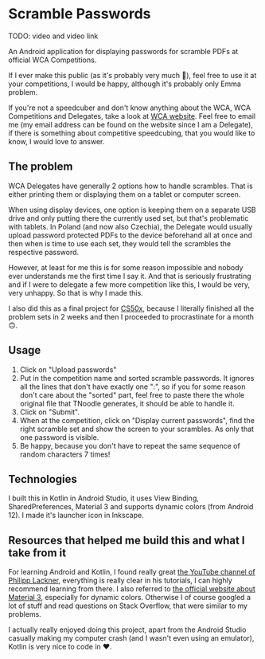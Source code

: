# Scramble Passwords
TODO: video and video link

An Android application for displaying passwords for scramble PDFs at official WCA Competitions.

If I ever make this public (as it's probably very much 🍝), feel free to use it at your competitions, I would be happy, although it's probably only Emma problem.

If you're not a speedcuber and don't know anything about the WCA, WCA Competitions and Delegates, take a look at [WCA website](https://www.worldcubeassociation.org/). Feel free to email me (my email address can be found on the website since I am a Delegate), if there is something about competitive speedcubing, that you would like to know, I would love to answer.

## The problem
WCA Delegates have generally 2 options how to handle scrambles. That is either printing them or displaying them on a tablet or computer screen.

When using display devices, one option is keeping them on a separate USB drive and only putting there the currently used set, but that's problematic with tablets. In Poland (and now also Czechia), the Delegate would usually upload password protected PDFs to the device beforehand all at once and then when is time to use each set, they would tell the scrambles the respective password.

However, at least for me this is for some reason impossible and nobody ever understands me the first time I say it. And that is seriously frustrating and if I were to delegate a few more competition like this, I would be very, very unhappy. So that is why I made this.

I also did this as a final project for [CS50x](https://cs50.harvard.edu/x/2023/), because I literally finished all the problem sets in 2 weeks and then I proceeded to procrastinate for a month 🙃.

## Usage
1. Click on "Upload passwords"
2. Put in the competition name and sorted scramble passwords. It ignores all the lines that don't have exactly one ":", so if you for some reason don't care about the "sorted" part, feel free to paste there the whole original file that TNoodle generates, it should be able to handle it.
3. Click on "Submit".
4. When at the competition, click on "Display current passwords", find the right scramble set and show the screen to your scrambles. As only that one password is visible.
5. Be happy, because you don't have to repeat the same sequence of random characters 7 times!

## Technologies
I built this in Kotlin in Android Studio, it uses View Binding, SharedPreferences, Material 3 and supports dynamic colors (from Android 12). I made it's launcher icon in Inkscape.

## Resources that helped me build this and what I take from it
For learning Android and Kotlin, I found really great [the YouTube channel of Philipp Lackner](https://www.youtube.com/@PhilippLackner), everything is really clear in his tutorials, I can highly recommend learning from there. I also referred to [the official website about Material 3](https://m3.material.io/), especially for dynamic colors. Otherwise I of course googled a lot of stuff and read questions on Stack Overflow, that were similar to my problems.

I actually really enjoyed doing this project, apart from the Android Studio casually making my computer crash (and I wasn't even using an emulator), Kotlin is very nice to code in ❤️.
